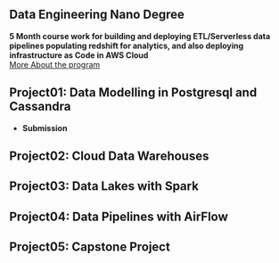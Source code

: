 ## Data Engineering Nano Degree
__5 Month course work for building and deploying ETL/Serverless data pipelines populating redshift for analytics, and also deploying infrastructure as Code in AWS Cloud__   
[More About the program](https://www.udacity.com/course/data-engineer-nanodegree--nd027)
## Project01: Data Modelling in Postgresql and Cassandra
* __Submission__
## Project02: Cloud Data Warehouses
## Project03: Data Lakes with Spark
## Project04: Data Pipelines with AirFlow
## Project05: Capstone Project
